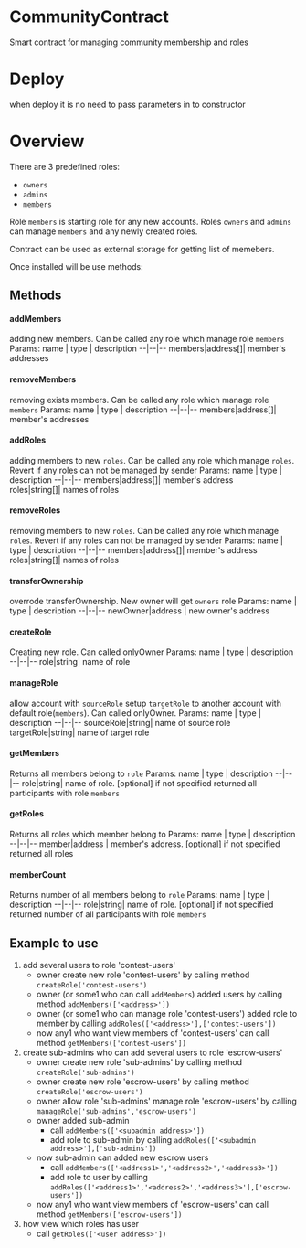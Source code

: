 # CommunityContract
Smart contract for managing community membership and roles


# Deploy
when deploy it is no need to pass parameters in to constructor

# Overview
There are 3 predefined roles:
* `owners`
* `admins`
* `members`

Role `members` is starting role for any new accounts.
Roles `owners` and `admins` can manage `members` and any newly created roles.

Contract can be used as external storage for getting list of memebers.

Once installed will be use methods:

## Methods

#### addMembers
adding new members. Can be called any role which manage role `members`
Params:
name  | type | description
--|--|--
members|address[]| member's addresses

#### removeMembers
removing exists members. Can be called any role which manage role `members`
Params:
name  | type | description
--|--|--
members|address[]| member's addresses 

#### addRoles
adding members to new `roles`.  Can  be called any role which manage `roles`. Revert if any roles can not be managed by sender
Params:
name  | type | description
--|--|--
members|address[]| member's address    
roles|string[]| names of roles

#### removeRoles
removing members to new `roles`.  Can  be called any role which manage `roles`. Revert if any roles can not be managed by sender
Params:
name  | type | description
--|--|--
members|address[]| member's address    
roles|string[]| names of roles

####   transferOwnership
overrode transferOwnership. New owner will get `owners` role
Params:
name  | type | description
--|--|--
newOwner|address | new owner's address 

#### createRole
Creating new role. Сan called onlyOwner
Params:
name  | type | description
--|--|--
role|string| name of role

#### manageRole
allow account with `sourceRole` setup `targetRole` to another account with default role(`members`). Сan called onlyOwner.
Params:
name  | type | description
--|--|--
sourceRole|string| name of source role
targetRole|string| name of target role
 
#### getMembers
Returns all members belong to `role`
Params:
name  | type | description
--|--|--
role|string| name of role. [optional] if not specified returned all participants with role `members`

#### getRoles
Returns all roles which member belong to
Params:
name  | type | description
--|--|--
member|address | member's address. [optional] if not specified returned all roles

#### memberCount
Returns number of all members belong to `role`
Params:
name  | type | description
--|--|--
role|string| name of role. [optional] if not specified returned number of all participants with role `members`

## Example to use
1.	add several users to role 'contest-users'
	* owner create new role 'contest-users' by calling method `createRole('contest-users')`
	* owner (or some1 who can call `addMembers`) added users by calling method `addMembers(['<address>'])`
	* owner (or some1 who can manage role 'contest-users') added role to member by calling `addRoles(['<address>'],['contest-users'])`
	* now any1 who want view members of 'contest-users' can call method `getMembers(['contest-users'])` 
2. create sub-admins who can add several users to role 'escrow-users'
	*	owner create new role 'sub-admins' by calling method `createRole('sub-admins')`
	*	owner create new role 'escrow-users' by calling method `createRole('escrow-users')`
	*   owner allow role 'sub-admins' manage role 'escrow-users'  by calling `manageRole('sub-admins','escrow-users')`
	* owner added sub-admin 
		* call `addMembers(['<subadmin address>'])`
		* add role to sub-admin by calling `addRoles(['<subadmin  address>'],['sub-admins'])`
	* now sub-admin can added new escrow users
		* call `addMembers(['<address1>','<address2>','<address3>'])`
		* add role to user by calling `addRoles(['<address1>','<address2>','<address3>'],['escrow-users'])`
	* now any1 who want view members of 'escrow-users' can call method `getMembers(['escrow-users'])` 
3. how view which roles has user
	*	call `getRoles(['<user address>'])`